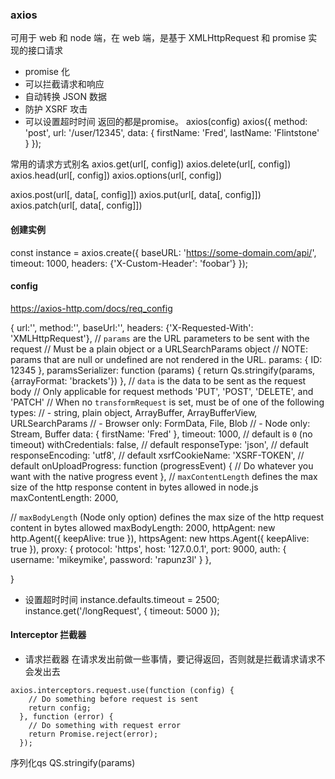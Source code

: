 ### axios

可用于 web 和 node 端，在 web 端，是基于 XMLHttpRequest 和 promise 实现的接口请求

- promise 化
- 可以拦截请求和响应
- 自动转换 JSON 数据
- 防护 XSRF 攻击
- 可以设置超时时间
返回的都是promise。
axios(config)
axios({
method: 'post',
url: '/user/12345',
data: {
firstName: 'Fred',
lastName: 'Flintstone'
}
});

常用的请求方式别名
axios.get(url[, config])
axios.delete(url[, config])
axios.head(url[, config])
axios.options(url[, config])
<!-- 注意：第二个参数是data,是要作为body里的数据内容 -->
axios.post(url[, data[, config]])
axios.put(url[, data[, config]])
axios.patch(url[, data[, config]])

#### 创建实例

const instance = axios.create({
baseURL: 'https://some-domain.com/api/',
timeout: 1000,
headers: {'X-Custom-Header': 'foobar'}
});

#### config
https://axios-http.com/docs/req_config

{
url:'',
method:'',
baseUrl:'',
headers: {'X-Requested-With': 'XMLHttpRequest'},
// `params` are the URL parameters to be sent with the request
// Must be a plain object or a URLSearchParams object
// NOTE: params that are null or undefined are not rendered in the URL.
params: {
ID: 12345
},
paramsSerializer: function (params) {
return Qs.stringify(params, {arrayFormat: 'brackets'})
},
// `data` is the data to be sent as the request body
// Only applicable for request methods 'PUT', 'POST', 'DELETE', and 'PATCH'
// When no `transformRequest` is set, must be of one of the following types:
// - string, plain object, ArrayBuffer, ArrayBufferView, URLSearchParams
// - Browser only: FormData, File, Blob
// - Node only: Stream, Buffer
data: {
firstName: 'Fred'
},
timeout: 1000, // default is `0` (no timeout)
withCredentials: false, // default
responseType: 'json', // default
responseEncoding: 'utf8', // default
xsrfCookieName: 'XSRF-TOKEN', // default
onUploadProgress: function (progressEvent) {
// Do whatever you want with the native progress event
},
 // `maxContentLength` defines the max size of the http response content in bytes allowed in node.js
  maxContentLength: 2000,

  // `maxBodyLength` (Node only option) defines the max size of the http request content in bytes allowed
  maxBodyLength: 2000,
   httpAgent: new http.Agent({ keepAlive: true }),
  httpsAgent: new https.Agent({ keepAlive: true }),
  proxy: {
    protocol: 'https',
    host: '127.0.0.1',
    port: 9000,
    auth: {
      username: 'mikeymike',
      password: 'rapunz3l'
    }
  },

}

- 设置超时时间
  instance.defaults.timeout = 2500;
  instance.get('/longRequest', {
  timeout: 5000
  });

#### Interceptor 拦截器

- 请求拦截器
  在请求发出前做一些事情，要记得返回，否则就是拦截请求请求不会发出去

```
axios.interceptors.request.use(function (config) {
    // Do something before request is sent
    return config;
  }, function (error) {
    // Do something with request error
    return Promise.reject(error);
  });
```
序列化qs
QS.stringify(params)
